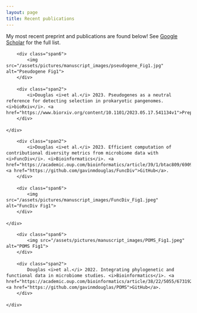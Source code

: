 ```yaml
---
layout: page
title: Recent publications
---
```


My most recent preprint and publications are found below! See [Google Scholar](https://scholar.google.ca/citations?hl=en&user=EhhXPUkAAAAJ) for the full list.

<div class="container">
    <div class="row-fluid">

        <div class="span6">
        	<img src="/assets/pictures/manuscript_images/pseudogene_Fig1.jpg" alt="Pseudogene Fig1">
        </div>

        <div class="span2">
			<i>Douglas <i>et al.</i> 2023. Pseudogenes as a neutral reference for detecting selection in prokaryotic pangenomes. <i>bioRxiv</i>. <a href="https://www.biorxiv.org/content/10.1101/2023.05.17.541134v1">Preprint</a>.
        </div>

    </div>
</div>

<div class="container">
    <div class="row-fluid">

    	<div class="span2">
			<i>Douglas <i>et al.</i> 2023. Efficient computation of contributional diversity metrics from microbiome data with <i>FuncDiv</i>. <i>Bioinformatics</i>. <a href="https://academic.oup.com/bioinformatics/article/39/1/btac809/6909011">Paper</a>. <a href="https://github.com/gavinmdouglas/FuncDiv">GitHub</a>.
        </div>

        <div class="span6">
        	<img src="/assets/pictures/manuscript_images/FuncDiv_Fig1.jpeg" alt="FuncDiv Fig1">
        </div>

    </div>
</div>

<div class="container">
    <div class="row-fluid">

        <div class="span6">
        	<img src="/assets/pictures/manuscript_images/POMS_Fig1.jpeg" alt="POMS Fig1">
        </div>

        <div class="span2">
			Douglas <i>et al.</i> 2022. Integrating phylogenetic and functional data in microbiome studies. <i>Bioinformatics</i>. <a href="https://academic.oup.com/bioinformatics/article/38/22/5055/6731923">Paper</a>. <a href="https://github.com/gavinmdouglas/POMS">GitHub</a>.
        </div>

    </div>
</div>


